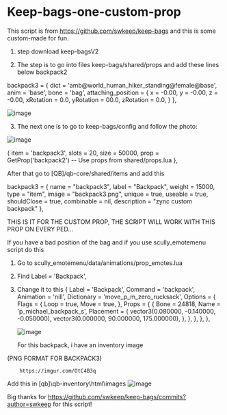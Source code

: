 # Keep-bags-one-custom-prop
This script is from https://github.com/swkeep/keep-bags and this is some custom-made for fun.

1. step download keep-bagsV2






2. The step is to go into files keep-bags/shared/props 
and add these lines below backpack2

backpack3 = {
        dict = 'amb@world_human_hiker_standing@female@base',
        anim = 'base',
        bone = 'bag',
        attaching_position = {
            x = -0.00,
            y = -0.00,
            z = -0.00,
            xRotation = 0.0,
            yRotation = 00.0,
            zRotation = 0.0,
        }
    },

![image](https://github.com/Zqnc/Keep-bags-one-custom-prop/assets/153567846/594b94ee-03c8-4403-b82f-2395a9645213)


3. The next one is to go to keep-bags/config and follow the photo:


![image](https://github.com/Zqnc/Keep-bags-one-custom-prop/assets/153567846/80804e7d-f2f3-4bc3-adf1-57581d44bbbe)


{
          item = 'backpack3',
          slots = 20,
          size = 50000,
          prop = GetProp('backpack2') -- Use props from shared/props.lua
     },

After that go to [QB]/qb-core/shared/items and add this

backpack3                    = { name = "backpack3", label = "Backpack", weight = 15000, type = "item", image = "backpack3.png", unique = true, useable = true, shouldClose = true, combinable = nil, description = "zync custom backpack" },

THIS IS IT FOR THE CUSTOM PROP, THE SCRIPT WILL WORK WITH THIS PROP ON EVERY PED...

If you have a bad position of the bag and if you use scully_emotemenu script do this

1. Go to scully_emotemenu/data/animations/prop_emotes.lua

2. Find Label = 'Backpack',

3. Change it to this 
    {
        Label = 'Backpack',
        Command = 'backpack',
        Animation = 'nill',
        Dictionary = 'move_p_m_zero_rucksack',
        Options = {
            Flags = {
                Loop = true,
                Move = true,
            },
            Props = {
                {
                    Bone = 24818,
                    Name = 'p_michael_backpack_s',
                    Placement = {
                        vector3(0.080000, -0.140000, -0.050000),
                        vector3(0.000000, 90.000000, 175.000000),
                    },
                },
            },
        },
    },

   ![image](https://github.com/Zqnc/Keep-bags-one-custom-prop/assets/153567846/13c178ea-f6b3-48e5-9212-f217e3a30ce8)


   For this backpack, i have an inventory image
   
(PNG FORMAT FOR BACKPACK3)

        
        https://imgur.com/OtC4B3q
   

   Add this in [qb]\qb-inventory\html\images
   ![image](https://github.com/Zqnc/Keep-bags-one-custom-prop/assets/153567846/b6a01ab1-eea1-4359-ac43-a625869f3325)


Big thanks for https://github.com/swkeep/keep-bags/commits?author=swkeep for this script!
